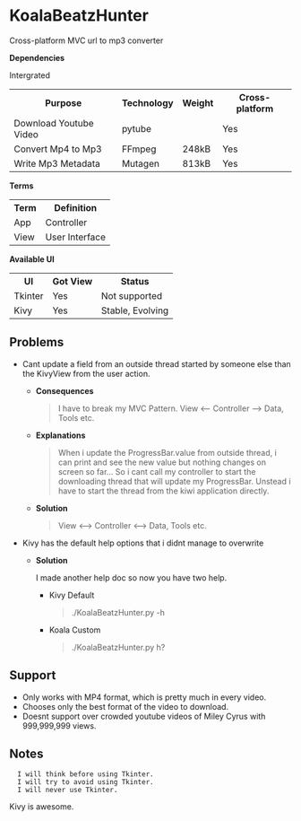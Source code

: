 KoalaBeatzHunter
================
Cross-platform MVC url to mp3 converter

<b>Dependencies</b>
<table>
  <tr>
    <th>Purpose</th><th>Technology</th><th>Weight</th><th>Cross-platform</th>
  </tr>
  <tr>
    <td>Download Youtube Video</td><td>pytube</td>Intergrated<td></td><td>Yes</td>
  </tr>
  <tr>
    <td>Convert Mp4 to Mp3</td><td>FFmpeg</td><td>248kB</td><td>Yes</td>
  </tr>
  <tr>
    <td>Write Mp3 Metadata</td><td>Mutagen</td><td>813kB</td><td>Yes</td>
  </tr>
</table>

<b>Terms</b>
<table>
  <tr>
    <th>Term</th><th>Definition</th>
  </tr>
  <tr>
    <td>App</td><td>Controller</td>
  </tr>
  <tr>
    <td>View</td><td>User Interface</td>
  </tr>
</table>

<b>Available UI</b>
<table>
  <tr>
    <th>UI</th><th>Got View</th><th>Status</th>
  </tr>
  <tr>
    <td>Tkinter</td><td>Yes</td><td>Not supported</td>
  </tr>
  <tr>
    <td>Kivy</td><td>Yes</td><td>Stable, Evolving</td>
  </tr>
</table>

Problems
--------
* Cant update a field from an outside thread started by someone else than the KivyView from the user action.
	* <b>Consequences</b>

		> I have to break my MVC Pattern. View <-- Controller --> Data, Tools etc.

	* <b>Explanations</b>

		> When i update the ProgressBar.value from outside thread, i can print and see the new value
		> but nothing changes on screen so far... So i cant call my controller to start the downloading
		> thread that will update my ProgressBar. Unstead i have to start the thread from the kiwi application directly.

	* <b>Solution</b>

		> View <--> Controller <--> Data, Tools etc.
		
* Kivy has the default help options that i didnt manage to overwrite
	* <b>Solution</b>

    	I made another help doc so now you have two help.
    	* Kivy Default
    	
    		> ./KoalaBeatzHunter.py -h
    		
    	* Koala Custom
    	
    		> ./KoalaBeatzHunter.py h?

Support
-------
* Only works with MP4 format, which is pretty much in every video.
* Chooses only the best format of the video to download.
* Doesnt support over crowded youtube videos of Miley Cyrus with 999,999,999 views.

Notes
-----
      I will think before using Tkinter.
      I will try to avoid using Tkinter.
      I will never use Tkinter.
Kivy is awesome.

